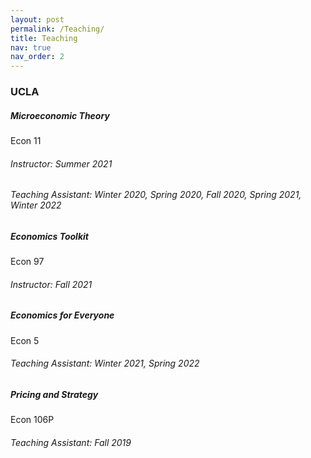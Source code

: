 ```yaml
---
layout: post
permalink: /Teaching/
title: Teaching
nav: true
nav_order: 2
---
```


<h3 class="mt-4">UCLA</h3>

<div class="card mt-3">
  <div class="p-3">
    <div class="row">
      <div class="col-sm-10">
        <h5 class="font-weight-bold">Microeconomic Theory</h5>
      </div>
      <div class="col-sm-2 text-left text-sm-right">
        <span class="badge font-weight-bold $blue-color darken-1 text-uppercase align-middle"  target="_blank">
            Econ 11
        </span>
      </div>
    </div>
    <h6 class="font-italic mt-2 mt-sm-0">Instructor: Summer 2021</h6>
    <h6 class="font-italic mt-2 mt-sm-0">Teaching Assistant: Winter 2020, Spring 2020, Fall 2020, Spring 2021, Winter 2022</h6>
  </div>
</div>

<div class="card mt-3">
  <div class="p-3">
    <div class="row">
      <div class="col-sm-10">
        <h5 class="font-weight-bold">Economics Toolkit</h5>
      </div>
      <div class="col-sm-2 text-left text-sm-right">
        <span class="badge font-weight-bold $blue-color darken-1 text-uppercase align-middle"  target="_blank">
            Econ 97
        </span>
      </div>
    </div>
    <h6 class="font-italic mt-2 mt-sm-0">Instructor: Fall 2021</h6>
  </div>
</div>

<div class="card mt-3">
  <div class="p-3">
    <div class="row">
      <div class="col-sm-10">
        <h5 class="font-weight-bold">Economics for Everyone</h5>
      </div>
      <div class="col-sm-2 text-left text-sm-right">
        <span class="badge font-weight-bold $blue-color darken-1 text-uppercase align-middle"  target="_blank">
            Econ 5
        </span>
      </div>
    </div>
    <h6 class="font-italic mt-2 mt-sm-0">Teaching Assistant: Winter 2021, Spring 2022</h6>
  </div>
</div>

<div class="card mt-3">
  <div class="p-3">
    <div class="row">
      <div class="col-sm-10">
        <h5 class="font-weight-bold">Pricing and Strategy</h5>
      </div>
      <div class="col-sm-2 text-left text-sm-right">
        <span class="badge font-weight-bold $blue-color darken-1 text-uppercase align-middle"  target="_blank">
            Econ 106P
        </span>
      </div>
    </div>
    <h6 class="font-italic mt-2 mt-sm-0">Teaching Assistant: Fall 2019</h6>
  </div>
</div>
